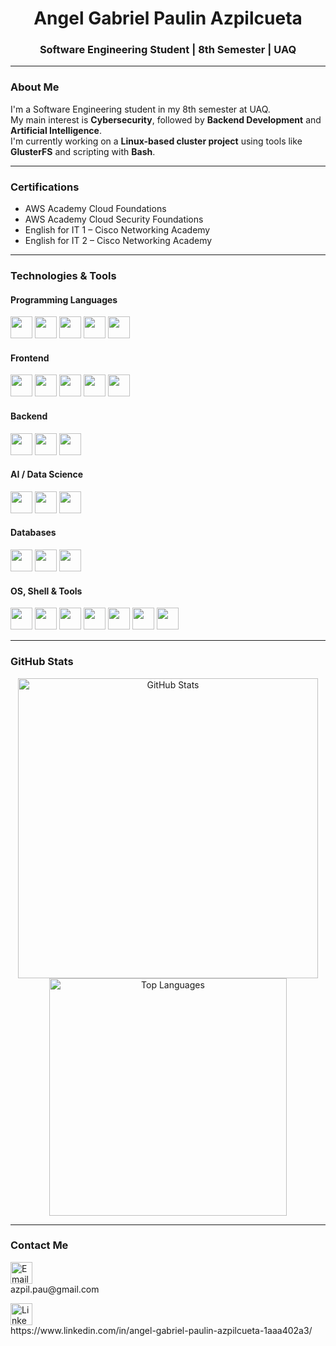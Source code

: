 <h1 align="center">Angel Gabriel Paulin Azpilcueta</h1>
<h3 align="center">Software Engineering Student | 8th Semester | UAQ</h3>

---

### About Me

I'm a Software Engineering student in my 8th semester at UAQ.  
My main interest is <strong>Cybersecurity</strong>, followed by <strong>Backend Development</strong> and <strong>Artificial Intelligence</strong>.  
I'm currently working on a <strong>Linux-based cluster project</strong> using tools like <strong>GlusterFS</strong> and scripting with <strong>Bash</strong>.

---

### Certifications

<ul>
<li>AWS Academy Cloud Foundations</li>
<li>AWS Academy Cloud Security Foundations</li>
<li>English for IT 1 – Cisco Networking Academy</li>
<li>English for IT 2 – Cisco Networking Academy</li>
</ul>

---

### Technologies & Tools

#### Programming Languages
<p>
  <img src="https://img.shields.io/badge/Python-3776AB?style=for-the-badge&logo=python&logoColor=white" height="35">
  <img src="https://img.shields.io/badge/JavaScript-F7DF1E?style=for-the-badge&logo=javascript&logoColor=black" height="35">
  <img src="https://img.shields.io/badge/TypeScript-3178C6?style=for-the-badge&logo=typescript&logoColor=white" height="35">
  <img src="https://img.shields.io/badge/C++-00599C?style=for-the-badge&logo=c%2B%2B&logoColor=white" height="35">
  <img src="https://img.shields.io/badge/Dart-0175C2?style=for-the-badge&logo=dart&logoColor=white" height="35">
</p>

#### Frontend
<p>
  <img src="https://img.shields.io/badge/HTML-E34F26?style=for-the-badge&logo=html5&logoColor=white" height="35">
  <img src="https://img.shields.io/badge/CSS-1572B6?style=for-the-badge&logo=css3&logoColor=white" height="35">
  <img src="https://img.shields.io/badge/React-61DAFB?style=for-the-badge&logo=react&logoColor=black" height="35">
  <img src="https://img.shields.io/badge/Next.js-000000?style=for-the-badge&logo=nextdotjs&logoColor=white" height="35">
  <img src="https://img.shields.io/badge/Flutter-02569B?style=for-the-badge&logo=flutter&logoColor=white" height="35">
</p>

#### Backend
<p>
  <img src="https://img.shields.io/badge/Node.js-339933?style=for-the-badge&logo=node.js&logoColor=white" height="35">
  <img src="https://img.shields.io/badge/Express.js-000000?style=for-the-badge&logo=express&logoColor=white" height="35">
  <img src="https://img.shields.io/badge/NestJS-E0234E?style=for-the-badge&logo=nestjs&logoColor=white" height="35">
</p>

#### AI / Data Science
<p>
  <img src="https://img.shields.io/badge/TensorFlow-FF6F00?style=for-the-badge&logo=tensorflow&logoColor=white" height="35">
  <img src="https://img.shields.io/badge/Keras-D00000?style=for-the-badge&logo=keras&logoColor=white" height="35">
  <img src="https://img.shields.io/badge/Jupyter-F37626?style=for-the-badge&logo=jupyter&logoColor=white" height="35">
</p>

#### Databases
<p>
  <img src="https://img.shields.io/badge/PostgreSQL-336791?style=for-the-badge&logo=postgresql&logoColor=white" height="35">
  <img src="https://img.shields.io/badge/MySQL-4479A1?style=for-the-badge&logo=mysql&logoColor=white" height="35">
  <img src="https://img.shields.io/badge/MongoDB-47A248?style=for-the-badge&logo=mongodb&logoColor=white" height="35">
</p>

#### OS, Shell & Tools
<p>
  <img src="https://img.shields.io/badge/Linux-FCC624?style=for-the-badge&logo=linux&logoColor=black" height="35">
  <img src="https://img.shields.io/badge/Windows-0078D6?style=for-the-badge&logo=windows&logoColor=white" height="35">
  <img src="https://img.shields.io/badge/Bash-4EAA25?style=for-the-badge&logo=gnubash&logoColor=white" height="35">
  <img src="https://img.shields.io/badge/Docker-2496ED?style=for-the-badge&logo=docker&logoColor=white" height="35">
  <img src="https://img.shields.io/badge/GlusterFS-EF4223?style=for-the-badge&logoColor=white" height="35">
  <img src="https://img.shields.io/badge/Git-F05032?style=for-the-badge&logo=git&logoColor=white" height="35">
  <img src="https://img.shields.io/badge/VSCode-007ACC?style=for-the-badge&logo=visualstudiocode&logoColor=white" height="35">
</p>

---

### GitHub Stats

<p align="center">
  <img src="https://github-readme-stats.vercel.app/api?username=AngelGPaulin&show_icons=true&theme=tokyonight" alt="GitHub Stats" width="480">
  <img src="https://github-readme-stats.vercel.app/api/top-langs/?username=AngelGPaulin&layout=compact&theme=tokyonight" alt="Top Languages" width="380">
</p>

---

### Contact Me

<p align="left">
  <a href="mailto:azpil.pau@gmail.com">
    <img src="https://img.shields.io/badge/Email-D14836?style=for-the-badge&logo=gmail&logoColor=white" alt="Email Badge" height="35">
  </a><br/>
  azpil.pau@gmail.com
</p>

<p align="left">
  <a href="https://www.linkedin.com/in/angel-gabriel-paulin-azpilcueta-1aaa402a3/">
    <img src="https://img.shields.io/badge/LinkedIn-0A66C2?style=for-the-badge&logo=linkedin&logoColor=white" alt="LinkedIn Badge" height="35">
  </a><br/>
  https://www.linkedin.com/in/angel-gabriel-paulin-azpilcueta-1aaa402a3/
</p>
